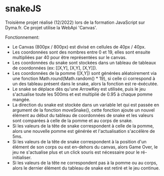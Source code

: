 # snakeJS

Troisième projet réalisé (12/2022) lors de la formation JavaScript sur Dyma.fr. Ce projet utilise la WebApi 'Canvas'.

Fonctionnement: 
- Le Canvas (800px / 800px) est divisé en cellules de 40px / 40px.
- Les coordonnées sont des nombres entre 0 et 19, elles sont ensuite multipliées par 40 pour être représentées sur le canvas.
- Les coordonnées du snake sont stockées dans un tableau de tableaux de coordonnées (ex: [[X,Y], [X,Y], [X,Y]]).
- Les coordonnées de la pomme ([X,Y]) sont générées aléatoirement via une fonction Math.round(Math.random() * 19), si celle ci correspond à un des tableau présent dans le snake, alors la fonction est re-éxécutée.
- Le snake se déplace dès qu'une ArrowKey est utilisée, puis le jeu s'actualise toute les 500ms et est multiplié de 0.95 à chaque pomme mangée.
- La direction du snake est stockée dans un variable let qui est passée en argument de la fonction moveSnake(), cette fonction ajoute un nouvel élément au début du tableau de coordonnées de snake et les valeurs sont comparées à celle de la pomme et au corps de snake.
- Si les valeurs de la tête de snake correspondent à celle de la pomme, alors une nouvelle pomme est générée et l'actualisation s'accélère de 5ms.
- Si les valeurs de la tête de snake correspondent à la position d'un élément de son corps ou est en-dehors du canvas, alors Game Over, le jeu ne s'actualise plus et un click souris est nécessaire pour le ré-initialiser.
- Si les valeurs de la tête ne correspondent pas à la pomme ou au corps, alors le dernier élément du tableau de snake est retiré et le jeu continue.
